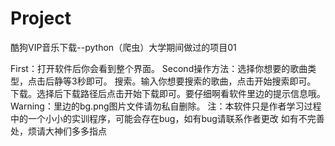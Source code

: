 # Project
酷狗VIP音乐下载--python（爬虫）大学期间做过的项目01

First：打开软件后你会看到整个界面。
Second操作方法：选择你想要的歌曲类型，点击后静等3秒即可。
搜索。输入你想要搜索的歌曲，点击开始搜索即可。
下载。选择后下载路径后点击开始下载即可。要仔细啊看软件里边的提示信息哦。
Warning：里边的bg.png图片文件请勿私自删除。
注：本软件只是作者学习过程中的一个小小的实训程序，可能会存在bug，如有bug请联系作者更改
如有不完善处，烦请大神们多多指点
